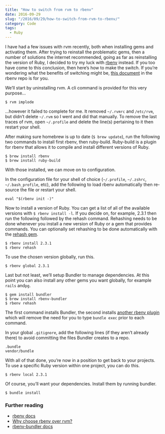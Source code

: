 ```yaml
---
title: "How to switch from rvm to rbenv"
date: 2016-09-29
slug: "/2016/09/29/how-to-switch-from-rvm-to-rbenv/"
category: Code
tags:
  - Ruby
---
```


I have had a few issues with rvm recently, both when installing gems and activating them. After trying to reinstall the problematic gems, then a number of solutions the internet recommended, going as far as reinstalling the version of Ruby, I decided to try my luck with [rbenv](https://github.com/rbenv/rbenv) instead. If you too have come to this conclusion, then here’s how to make the switch. If you’re wondering what the benefits of switching might be, [this document](https://github.com/rbenv/rbenv/wiki/Why-rbenv%3F) in the rbenv repo is for you.

We’ll start by uninstalling rvm. A cli command is provided for this very purpose…

```
$ rvm implode
```

…however it failed to complete for me. It removed `~/.rvmrc` and `/etc/rvm`, but didn’t delete `~/.rvm` so I went and did that manually. To remove the last traces of rvm, open `~/.profile` and delete the line(s) pertaining to it then restart your shell.

After making sure homebrew is up to date (`$ brew update`), run the following two commands to install first rbenv, then ruby-build. Ruby-build is a plugin for rbenv that allows it to compile and install different versions of Ruby.

```
$ brew install rbenv
$ brew install ruby-build
```

With those installed, we can move on to configuration.

In the configuration file for your shell of choice (`~/.profile`, `~/.zshrc`, `~/.bash_profile`, etc), add the following to load rbenv automatically then re-source the file or restart your shell.

```
eval "$(rbenv init -)"
```

Now to install a version of Ruby. You can get a list of all of the available versions with `$ rbenv install -l`. If you decide on, for example, 2.3.1 then run the following followed by the rehash command. Rehashing needs to be done whenever you install a new version of Ruby or a gem that provides commands. You can optionally set rehashing to be done automatically with the [rehash gem](https://github.com/rbenv/rbenv-gem-rehash).

```
$ rbenv install 2.3.1
$ rbenv rehash
```

To use the chosen version globally, run this.

```
$ rbenv global 2.3.1
```

Last but not least, we’ll setup Bundler to manage dependencies. At this point you can also install any other gems you want globally, for example `rails` and`pg`.

```
$ gem install bundler
$ brew install rbenv-bundler
$ rbenv rehash
```

The first command installs Bundler, the second installs [another rbenv plugin](https://github.com/carsomyr/rbenv-bundler) which will remove the need for you to type `bundle exec` prior to each command.

In your global `.gitignore`, add the following lines (if they aren’t already there) to avoid committing the files Bundler creates to a repo.

```
.bundle
vendor/bundle
```

With all of that done, you’re now in a position to get back to your projects. To use a specific Ruby version within one project, you can do this.

```
$ rbenv local 2.3.1
```

Of course, you’ll want your dependencies. Install them by running bundler.

```
$ bundle install
```

### Further reading

- [rbenv docs](https://github.com/rbenv/rbenv#table-of-contents)
- [Why choose rbenv over rvm?](https://github.com/rbenv/rbenv/wiki/Why-rbenv%3F)
- [rbenv-bundler docs](https://github.com/carsomyr/rbenv-bundler#rbenv-bundler-bundler-integration-for-rbenv)

